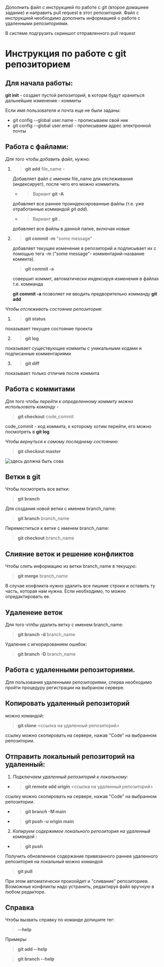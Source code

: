 Дополнить файл с инструкцией по работе с git (второе домашнее задание) и направить pull request в этот репозиторий. Файл с инструкцией необходимо дополнить информацией о работе с удаленными репозиториями.

В системе подгрузить скриншот отправленного pull request


# Инструкция по работе с git репозиторием

## Для начала работы:
__git init__ - создает пустой репозиторий, в которм будут храниться дальнейшие изменения - коммиты

Если имя пользователя и почта еще не были заданы:

* git config --global user.name  - прописываем свой ник
* git config --global user.email - прописываем адрес электронной почты

## Работа с файлами:
*Для того чтобы добавить файл, нужно:*
1. >__git add__ file_name -

   Добавляет файл с именем file_name для отслеживания (индексирует), после чего его можно коммитить.

   * >Вариант __git -A__ 

   добавляет все раннее проиндексированные файлы (т.е. уже отработанные коммандой *git add*).

   * >Вариант __git .__   
   
   добавляет все файлы в данной папке, включая новые
2. >**git commit -m** "some message"

   добавляет текущее изменение в репозиторий и подписывает
    их с помощью тега -m ("some message"- комментарий-название коммита).

   >**git commit -a** 

   совершит коммит, автоматически индексируя изменения в файлах т.е. комманда 

   **git commit -a** позволяет не вводить предворительно комманду **git add** 

 *Чтобы отслеживать состояние репозитория:*

1. > **git status** 

 показывает текущее состояние проекта

2. >**git log** 

 показывает существующие коммиты с уникальными кодами и подписанные комментариями

3. >**git diff**   

показывает только отличие после коммита

## Работа с коммитами
*Для того чтобы перейти к определенному коммиту
можно использовать команду* -

>**git checkout** code_commit

code_commit - код коммита, к которому хотим перейти, его можно посмотреть в __git log__


*Чтобы вернуться к самому последнему состоянию*:
>**git checkout master**

![здесь должна быть сова](sova.jpg)


 ## Ветки в git
 Чтобы посмотреть все ветки:
 >**git branch**

Для создания новой ветки с именем branch_name:

 >**git branch** branch_name


Переместиться к ветке с именем branch_name:
 > **git checkout** branch_name

 ## Слияние веток и решение конфликтов
 Чтобы слить информацию из ветки branch_name в текущую:
  >**git merge** branch_name

 В случае конфликта нужно удалить все лишние строки и оставить ту часть, которая нам нужна. Если необходимо, то можно отредактировать ее.

 ## Удаленеие веток
 Для того чтлбы удалить ветку с именем branch_name:
  >**git branch -d** branch_name

 Удаление с игнорированием ошибок:
  >**git branch -D** branch_name

  
##  Работа с удаленными репозиториями.

Для пользования удаленными репозиториями,
сперва необходимо пройти процедуру регистрации
на выбраном сервере.
## Копировать удаленный репозиторий 
можно командой:
> **git clone** <ссылка на удаленный репозиторий>

 ссылку можно скопировать на сервере, нажав "Code" на выбранном репозитории.


## Отправить локальный репозиторий на удаленный:
 
 1. *Подключаем удаленный репозиторий к локальному*:

 * >**git remote add origin** <ссылка на удаленный репозиторий>

ссылку можно скопировать на сервере, нажав "Code" на выбранном репозитории.

* >**git branch -M main**

* >**git push -u origin main**

 2. *Копируем содержимое локального репозитория на удаленный командой :*

  * > **git push**

 Получить обновленное содержание привязанного раннее удаленного репозитория на локальный можно командой 
> **git pull**

При этом автоматически произойдет и "сливание" репозиториев. Возможные конфликты надо устранить, редактируя файл вручную в любом редакторе. 


  ## Справка
  Чтобы вызвать справку по команде допишите тег:
  >**--help**

  Примеры:

  >**git add --help**

  >**git branch --help**

  
